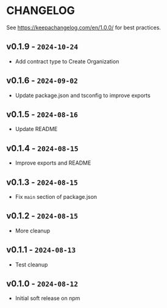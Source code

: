# CHANGELOG

See https://keepachangelog.com/en/1.0.0/ for best practices.

## v0.1.9 - `2024-10-24`

- Add contract type to Create Organization

## v0.1.6 - `2024-09-02`

- Update package.json and tsconfig to improve exports

## v0.1.5 - `2024-08-16`

- Update README

## v0.1.4 - `2024-08-15`

- Improve exports and README

## v0.1.3 - `2024-08-15`

- Fix `main` section of package.json

## v0.1.2 - `2024-08-15`

- More cleanup

## v0.1.1 - `2024-08-13`

- Test cleanup

## v0.1.0 - `2024-08-12`

- Initial soft release on npm
